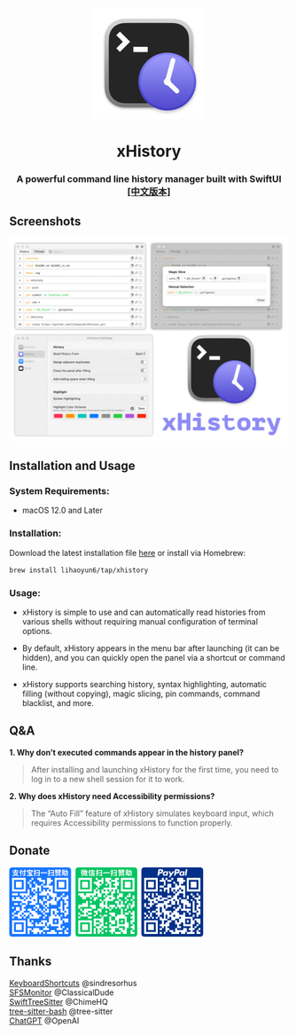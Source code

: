 # 
<p align="center">
<img src="./xHistory/Assets.xcassets/AppIcon.appiconset/icon_128x128@2x.png" width="200" height="200" />
<h1 align="center">xHistory</h1>
<h3 align="center">A powerful command line history manager built with SwiftUI<br><a href="./README_zh.md">[中文版本]</a></h3> 
</p>

## Screenshots
<p align="center">
<picture>
  <source media="(prefers-color-scheme: dark)" srcset="./img/preview_dark.png">
  <source media="(prefers-color-scheme: light)" srcset="./img/preview.png">
  <img alt="xHistory Screenshots" src="./img/preview.png" width="610"/>
</picture>
</p>

## Installation and Usage
### System Requirements:
- macOS 12.0 and Later  

### Installation:
Download the latest installation file [here](../../releases/latest) or install via Homebrew:  

```bash
brew install lihaoyun6/tap/xhistory
```

### Usage: 
- xHistory is simple to use and can automatically read histories from various shells without requiring manual configuration of terminal options.  

- By default, xHistory appears in the menu bar after launching (it can be hidden), and you can quickly open the panel via a shortcut or command line.  
- xHistory supports searching history, syntax highlighting, automatic filling (without copying), magic slicing, pin commands, command blacklist, and more.  

## Q&A
**1. Why don’t executed commands appear in the history panel?**
> After installing and launching xHistory for the first time, you need to log in to a new shell session for it to work.  

**2. Why does xHistory need Accessibility permissions?**
> The “Auto Fill” feature of xHistory simulates keyboard input, which requires Accessibility permissions to function properly. 

## Donate
<img src="./img/donate.png" width="350"/>

## Thanks
[KeyboardShortcuts](https://github.com/sindresorhus/KeyboardShortcuts) @sindresorhus  
[SFSMonitor](https://github.com/ClassicalDude/SFSMonitor) @ClassicalDude  
[SwiftTreeSitter](https://github.com/ChimeHQ/SwiftTreeSitter) @ChimeHQ  
[tree-sitter-bash](https://github.com/tree-sitter/tree-sitter-bash) @tree-sitter  
[ChatGPT](https://chat.openai.com) @OpenAI  
